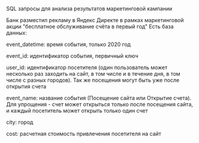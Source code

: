 SQL запросы для анализа результатов маркетинговой кампании

Банк разместил рекламу в Яндекс Директе в рамках маркетинговой акции "бесплатное обслуживание счёта в первый год"
Есть база данных:

event_datetime: время события, только 2020 год

event_id: идентификатор события, первичный ключ

user_id: идентификатор посетителя (один пользователь может несколько раз заходить на сайт, в том числе и в течение дня, в том числе с разных городов). Так же посещения могут быть уже после открытия счета

event_name: название события (Посещение сайта или Открытие счета). Для упрощения - счет может открыться только после посещения сайта, и каждый посетитель может открыть только один счет

city: город

cost: расчетная стоимость привлечения посетителя на сайт
